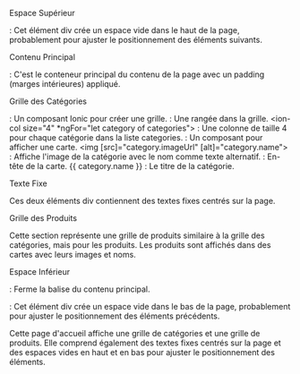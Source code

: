 Espace Supérieur

<div class="espace2"></div> : Cet élément div crée un espace vide dans le haut de la page, probablement pour ajuster le positionnement des éléments suivants.

Contenu Principal

<ion-content padding> : C'est le conteneur principal du contenu de la page avec un padding (marges intérieures) appliqué.

Grille des Catégories

<ion-grid> : Un composant Ionic pour créer une grille.
<ion-row> : Une rangée dans la grille.
<ion-col size="4" *ngFor="let category of categories"> : Une colonne de taille 4 pour chaque catégorie dans la liste categories.
<ion-card> : Un composant pour afficher une carte.
<img [src]="category.imageUrl" [alt]="category.name"> : Affiche l'image de la catégorie avec le nom comme texte alternatif.
<ion-card-header> : En-tête de la carte.
<ion-card-title>{{ category.name }}</ion-card-title> : Le titre de la catégorie.

Texte Fixe

Ces deux éléments div contiennent des textes fixes centrés sur la page.

Grille des Produits

Cette section représente une grille de produits similaire à la grille des catégories, mais pour les produits.
Les produits sont affichés dans des cartes avec leurs images et noms.

Espace Inférieur

</ion-content> : Ferme la balise du contenu principal.
<div class="espace1"></div> : Cet élément div crée un espace vide dans le bas de la page, probablement pour ajuster le positionnement des éléments précédents.

Cette page d'accueil affiche une grille de catégories et une grille de produits. Elle comprend également des textes fixes centrés sur la page et des espaces vides en haut et en bas pour ajuster le positionnement des éléments.








